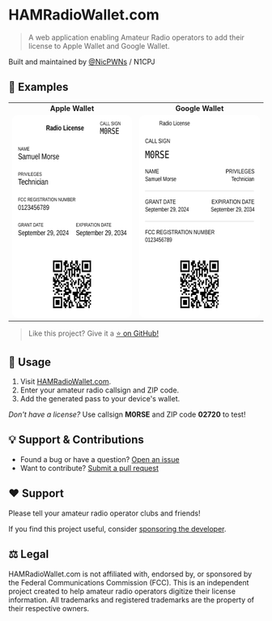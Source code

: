 # HAMRadioWallet.com

> A web application enabling Amateur Radio operators to add their license to Apple Wallet and Google Wallet.

Built and maintained by [@NicPWNs](https://github.com/NicPWNs) / N1CPJ

## 🪪 Examples

<table align="center" border="0">
 <tr>
    <td align="center"><b>Apple Wallet</b></td>
    <td align="center"><b>Google Wallet</b></td>
 </tr>
 <tr>
    <td><img src="./public/apple_pass.svg" width="300" height="400" alt="Example Apple Wallet Pass" style="border-radius: 10px;" /></td>
    <td><img src="./public/google_pass.svg" width="300" height="400" alt="Example Google Wallet Pass" style="border-radius: 10px;" /></td>
 </tr>
</table>

> Like this project? Give it a [⭐ on GitHub!](https://github.com/NicPWNs/hamradiowallet.com)

## 🚀 Usage

1. Visit [HAMRadioWallet.com](https://hamradiowallet.com).
2. Enter your amateur radio callsign and ZIP code.
3. Add the generated pass to your device's wallet.

_Don't have a license?_ Use callsign **M0RSE** and ZIP code **02720** to test!

## 💡 Support & Contributions

- Found a bug or have a question? [Open an issue](https://github.com/NicPWNs/hamradiowallet.com/issues)
- Want to contribute? [Submit a pull request](https://github.com/NicPWNs/hamradiowallet.com/pulls)

## ❤️ Support

Please tell your amateur radio operator clubs and friends!

If you find this project useful, consider [sponsoring the developer](https://github.com/sponsors/NicPWNs).

## ⚖️ Legal

HAMRadioWallet.com is not affiliated with, endorsed by, or sponsored by the Federal Communications Commission (FCC). This is an independent project created to help amateur radio operators digitize their license information. All trademarks and registered trademarks are the property of their respective owners.
